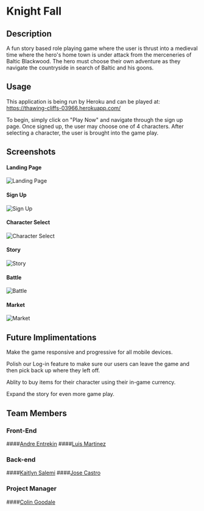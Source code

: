 # Knight Fall

## Description

A fun story based role playing game where the user is thrust into a medieval time where the hero's home town is under attack from the merceneries of Baltic Blackwood. The hero must choose their own adventure as they navigate the countryside in search of Baltic and his goons. 

## Usage

This application is being run by Heroku and can be played at: https://thawing-cliffs-03966.herokuapp.com/     

To begin, simply click on "Play Now" and navigate through the sign up page. Once signed up, the user may choose one of 4 characters. After selecting a character, the user is brought into the game play. 

## Screenshots

#### Landing Page
![Landing Page](https://i.imgur.com/NBv8IGT.png)

#### Sign Up
![Sign Up](https://i.imgur.com/5PYtEok.png)

#### Character Select
![Character Select](https://i.imgur.com/4oO90Tb.png)

#### Story
![Story](https://i.imgur.com/T5kAyqa.png)

#### Battle
![Battle](https://i.imgur.com/liYhw6x.png)

#### Market
![Market](https://i.imgur.com/4Y5B7hp.png)

## Future Implimentations

Make the game responsive and progressive for all mobile devices. 

Polish our Log-in feature to make sure our users can leave the game and then pick back up where they left off. 

Ablity to buy items for their character using their in-game currency. 

Expand the story for even more game play. 

## Team Members 

### Front-End
####[Andre Entrekin](https://github.com/AndreTheTallGuy)
####[Luis Martinez](https://github.com/Lpmartinez1109)

### Back-end
####[Kaitlyn Salemi](https://github.com/KaitlynSalemi)
####[Jose Castro](https://github.com/jacastro023)

### Project Manager
####[Colin Goodale](https://github.com/colingoodale)    
